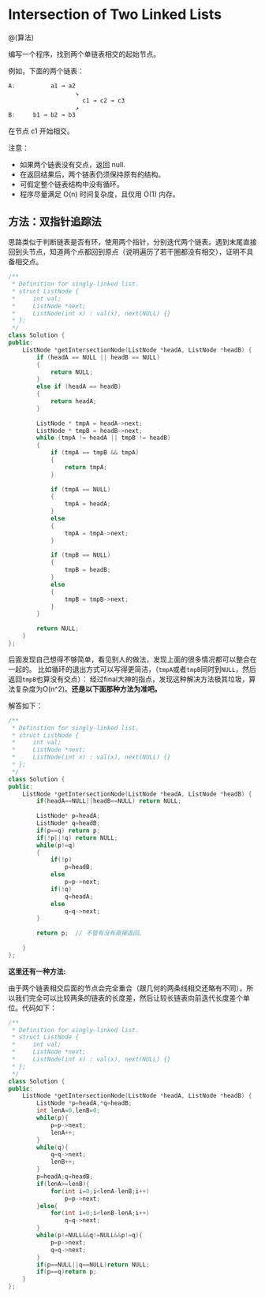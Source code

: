 # Intersection of Two Linked Lists
@(算法)

编写一个程序，找到两个单链表相交的起始节点。

例如，下面的两个链表：

```powershell
A:          a1 → a2
                   ↘
                     c1 → c2 → c3
                   ↗            
B:     b1 → b2 → b3
```
在节点 c1 开始相交。

注意：
+ 如果两个链表没有交点，返回 null.
+ 在返回结果后，两个链表仍须保持原有的结构。
+ 可假定整个链表结构中没有循环。
+ 程序尽量满足 O(n) 时间复杂度，且仅用 O(1) 内存。


## 方法：双指针追踪法

思路类似于判断链表是否有环，使用两个指针，分别迭代两个链表。遇到末尾直接回到头节点，知道两个点都回到原点（说明遍历了若干圈都没有相交），证明不具备相交点。

```cpp
/**
 * Definition for singly-linked list.
 * struct ListNode {
 *     int val;
 *     ListNode *next;
 *     ListNode(int x) : val(x), next(NULL) {}
 * };
 */
class Solution {
public:
    ListNode *getIntersectionNode(ListNode *headA, ListNode *headB) {
        if (headA == NULL || headB == NULL)
        {
            return NULL;
        }
        else if (headA == headB)
        {
            return headA;
        }
        
        ListNode * tmpA = headA->next;
        ListNode * tmpB = headB->next;
        while (tmpA != headA || tmpB != headB)
        {
            if (tmpA == tmpB && tmpA)
            {
                return tmpA;
            }
            
            if (tmpA == NULL)
            {
                tmpA = headA;
            }
            else
            {
                tmpA = tmpA->next;
            }
            
            if (tmpB == NULL)
            {
                tmpB = headB;
            }
            else
            {
                tmpB = tmpB->next;
            }
        }
        
        return NULL;
    }
};
```

后面发现自己想得不够简单，看见别人的做法，发现上面的很多情况都可以整合在一起的。
比如循环的退出方式可以写得更简洁，（`tmpA`或者`tmpB`同时到`NULL`，然后返回`tmpB`也算没有交点）：
经过final大神的指点，发现这种解决方法极其垃圾，算法复杂度为O(n^2)。**还是以下面那种方法为准吧。**

解答如下：
```cpp
/**
 * Definition for singly-linked list.
 * struct ListNode {
 *     int val;
 *     ListNode *next;
 *     ListNode(int x) : val(x), next(NULL) {}
 * };
 */
class Solution {
public:
    ListNode *getIntersectionNode(ListNode *headA, ListNode *headB) {
        if(headA==NULL||headB==NULL) return NULL;
        
        ListNode* p=headA;
        ListNode* q=headB;
        if(p==q) return p;
        if(!p||!q) return NULL;
        while(p!=q)
        {
            if(!p)
                p=headB;
            else
                p=p->next;
            if(!q)
                q=headA;
            else
                q=q->next;
        }
        
        return p;  // 不管有没有直接返回。
        
    }
};
```

**这里还有一种方法:**

由于两个链表相交后面的节点会完全重合（跟几何的两条线相交还略有不同）。所以我们完全可以比较两条的链表的长度差，然后让较长链表向前迭代长度差个单位。代码如下：
```cpp
/**
 * Definition for singly-linked list.
 * struct ListNode {
 *     int val;
 *     ListNode *next;
 *     ListNode(int x) : val(x), next(NULL) {}
 * };
 */
class Solution {
public:
    ListNode *getIntersectionNode(ListNode *headA, ListNode *headB) {
        ListNode *p=headA,*q=headB;
        int lenA=0,lenB=0;
        while(p){
            p=p->next;
            lenA++;
        }
        while(q){
            q=q->next;
            lenB++;
        }
        p=headA;q=headB;
        if(lenA>=lenB){
            for(int i=0;i<lenA-lenB;i++)
                p=p->next;
        }else{
            for(int i=0;i<lenB-lenA;i++)
                q=q->next;            
        }
        while(p!=NULL&&q!=NULL&&p!=q){
            p=p->next;
            q=q->next;
        }
        if(p==NULL||q==NULL)return NULL;
        if(p==q)return p;
    }
};
```
